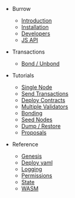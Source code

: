 - Burrow
    - [Introduction](README.md)
    - [Installation](INSTALL.md)
    - [Developers](developers.md)
    - [JS API](js-api.md)

- Transactions
    - [Bond / Unbond](txs/bond.md)

- Tutorials
    - [Single Node](tutorials/1-run-full-node.md)
    - [Send Transactions](tutorials/2-send-transactions.md)
    - [Deploy Contracts](tutorials/3-deploy-contracts.md)
    - [Multiple Validators](tutorials/4-multiple-validators.md)
    - [Bonding](tutorials/5-bonding-validators.md)
    - [Seed Nodes](tutorials/6-seed-nodes.md)
    - [Dump / Restore](tutorials/7-dump-restore.md)
    - [Proposals](tutorials/8-proposals.md)

- Reference
    - [Genesis](reference/genesis.md)
    - [Deploy yaml](reference/deploy-yaml.md)
    - [Logging](reference/logging.md)
    - [Permissions](reference/permissions.md)
    - [State](reference/state.md)
    - [WASM](reference/wasm.md)
 
